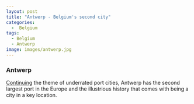 ```yaml
---
layout: post
title: "Antwerp - Belgium's second city"
categories:
  -  Belgium
tags:
  - Belgium
  - Antwerp
image: images/antwerp.jpg
---
```


### Antwerp

[Continuing](/rotterdam) the theme of underrated port cities, Antwerp has the second largest port in the Europe and the illustrious history that comes with being a city in a key location.